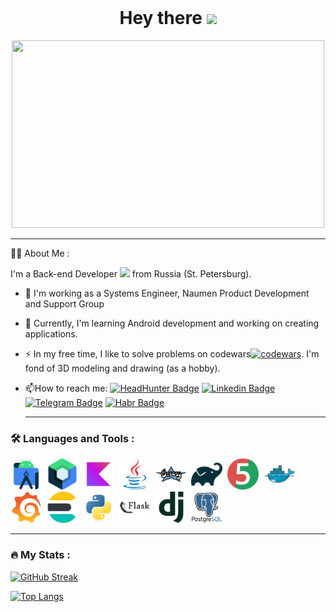 <div id="header" align="center">
<img src="https://komarev.com/ghpvc/?username=stanislav-ps&style=flat-square&color=blue" alt="" />
</a>
<h1>
  Hey there
  <img src="https://media.giphy.com/media/hvRJCLFzcasrR4ia7z/giphy.gif" width="30"/>
</h1>
  <img src="https://media.giphy.com/media/dWesBcTLavkZuG35MI/giphy.gif" width="500" height="300"/>
</div>

---

:man_technologist: About Me :

I'm a Back-end Developer <img src="https://media.giphy.com/media/WUlplcMpOCEmTGBtBW/giphy.gif" width="40"> from Russia (St. Petersburg).
- 💼  I'm working as a Systems Engineer, Naumen Product Development and Support Group
- 📱 Currently, I'm learning Android development and working on creating applications.
- ⚡ In my free time, I like to solve problems on codewars[![codewars](https://www.codewars.com/users/stanislav-ps/badges/micro)](https://www.codewars.com/users/stanislav-ps).  I'm fond of 3D modeling and drawing (as a hobby). 

- 📫How to reach me: [![HeadHunter Badge](https://img.shields.io/badge/Stanislavps-red?style=for-the-badge&logo=HeadHunter&logoColor=white)](https://spb.hh.ru/resume/28cbd588ff024dfe250039ed1f444374383444) 
  [![Linkedin Badge](https://img.shields.io/badge/StanislavPS-blue?style=for-the-badge&logo=linkedin&logoColor=white)](https://www.linkedin.com/in/stanislav-porin/)
  [![Telegram Badge](https://img.shields.io/badge/StanislavPorin-blue?style=for-the-badge&logo=telegram&logoColor=white)](https://t.me/StanislavPorin)
  [![Habr Badge](https://img.shields.io/badge/Stanislavps-9cf?style=for-the-badge&logo=habr&logoColor=white)](https://career.habr.com/stanislavps)
  
  ---

### :hammer_and_wrench: Languages and Tools :
<div>
  <img src="https://github.com/devicons/devicon/blob/master/icons/androidstudio/androidstudio-original.svg" title="AndroidStudio" alt="Git" width="50" height="50"/>&nbsp;
  <img src="https://github.com/devicons/devicon/blob/master/icons/jetpackcompose/jetpackcompose-original.svg" title="JetpackCompose" alt="Git" width="50" height="50"/>&nbsp;
  <img src="https://github.com/devicons/devicon/blob/master/icons/kotlin/kotlin-original.svg" title="Kotlin" alt="Git" width="50" height="50"/>&nbsp;
  <img src="https://github.com/devicons/devicon/blob/master/icons/java/java-original.svg" title="Java" alt="Git" width="50" height="50"/>&nbsp;
  <img src="https://github.com/devicons/devicon/blob/master/icons/groovy/groovy-original.svg" title="Groovy" alt="Git" width="50" height="50"/>&nbsp;
  <img src="https://github.com/devicons/devicon/blob/master/icons/gradle/gradle-original.svg" title="Gradle" alt="Git" width="50" height="50"/>&nbsp;
  <img src="https://github.com/devicons/devicon/blob/master/icons/junit/junit-original.svg" title="Junit" alt="Git" width="50" height="50"/>&nbsp;
  <img src="https://github.com/devicons/devicon/blob/master/icons/docker/docker-original.svg" title="Docker" alt="Git" width="50" height="50"/&nbsp;
  <img src="https://github.com/devicons/devicon/blob/master/icons/gitlab/gitlab-original.svg" title="Gitlab" alt="Git" width="50" height="50"/&nbsp;
  <img src="https://github.com/devicons/devicon/blob/master/icons/git/git-original-wordmark.svg" title="Github" alt="Git" width="50" height="50"/>&nbsp;
  <img src="https://github.com/devicons/devicon/blob/master/icons/grafana/grafana-original.svg" title="Grafana" alt="Git" width="50" height="50"/>&nbsp;
  <img src="https://github.com/devicons/devicon/blob/master/icons/elasticsearch/elasticsearch-original.svg" title="Elasticsearch" alt="Git" width="50" height="50"/>&nbsp;
  <img src="https://github.com/devicons/devicon/blob/master/icons/python/python-original.svg" title="Python" alt="Python" width="50" height="50"/>&nbsp;
  <img src="https://github.com/devicons/devicon/blob/master/icons/flask/flask-original-wordmark.svg" title="Flask" alt="Flask" width="50" height="50"/>&nbsp;
  <img src="https://github.com/devicons/devicon/blob/master/icons/django/django-plain.svg" title="Django" alt="Django" width="50" height="50"/>&nbsp;
  <img src="https://github.com/devicons/devicon/blob/master/icons/postgresql/postgresql-original-wordmark.svg" title="Postgresql" alt="Postgresql" width="50" height="50"/>&nbsp;
  

  
  
---

### :fire: My Stats :
  [![GitHub Streak](http://github-readme-streak-stats.herokuapp.com?user=stanislav-ps&theme=dark&background=000000)](https://git.io/streak-stats)
  
  [![Top Langs](https://github-readme-stats.vercel.app/api/top-langs/?username=stanislav-ps&layout=compact&theme=vision-friendly-dark)](https://github.com/anuraghazra/github-readme-stats) 

